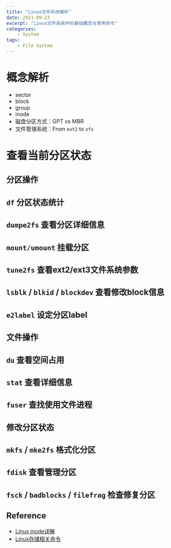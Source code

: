 ```yaml
---
title: "Linux文件系统解析"
date: 2021-09-23
excerpt: "Linux文件系统中的基础概念与常用命令"
categories: 
    - System
tags:
    - File System
---
```




# 概念解析

- sector
- block
- group
- inode
- 磁盘分区方式：GPT vs MBR
- 文件管理系统：From `ext2` to `xfs`

# 查看当前分区状态

## 分区操作

## `df` 分区状态统计

## `dumpe2fs` 查看分区详细信息

## `mount/umount` 挂载分区

## `tune2fs` 查看ext2/ext3文件系统参数

## `lsblk` / `blkid` / `blockdev` 查看修改block信息

## `e2label` 设定分区label

## 文件操作

## `du` 查看空间占用

## `stat` 查看详细信息

## `fuser` 查找使用文件进程

## 修改分区状态

## `mkfs` / `mke2fs` 格式化分区

## `fdisk` 查看管理分区

## `fsck` / `badblocks` / `filefrag` 检查修复分区

## Reference

- [Linux inode详解](https://www.cnblogs.com/llife/p/11470668.html)
- [Linux存储相关命令](https://blog.liu-kevin.com/2020/11/01/linuxcun-chu-xiang-guan-ming-ling/)

